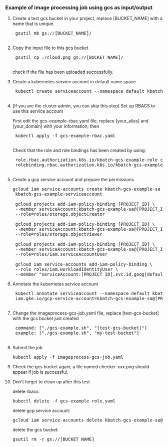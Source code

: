 ### Example of image processing job using gcs as input/output

1. Create a test gcs bucket in your project, replace [BUCKET_NAME] with a name that is unique.

    <pre>
    gsutil mb gs://[BUCKET_NAME]/
    </pre>

1. Copy the input file to this gcs bucket

    <pre>
    gsutil cp ./cloud.png gs://[BUCKET_NAME]/
    </pre>
    check if the file has been uploaded successfully.

1. Create a kubernetes service account in default name space

    <pre>
    kubectl create serviceaccount --namespace default kbatch-gcs-example-k8s-sa
    </pre>

1. [If you are the cluster admin, you can skip this step] Set up RBACS to use this service account

    First edit the gcs-example-rbac.yaml file, replace [your_alias] and [your_domain] with your information; then
    <pre>
    kubectl apply -f gcs-example-rbac.yaml
    </pre>
    Check that the role and role bindings has been created by using:
    <pre>
    role.rbac.authorization.k8s.io/kbatch-gcs-example-role created
    rolebinding.rbac.authorization.k8s.io/kbatch-gcs-example-rb created
    </pre>

1. Create a gcp service account and prepare the permissions

   <pre>
   gcloud iam service-accounts create kbatch-gcs-example-sa --display-name \
    kbatch-gcs-example-serviceaccount

    gcloud projects add-iam-policy-binding [PROJECT_ID] \
    --member serviceAccount:kbatch-gcs-example-sa@[PROJECT_ID].iam.gserviceaccount.com \
    --role=roles/storage.objectCreator

    gcloud projects add-iam-policy-binding [PROJECT_ID] \
    --member serviceAccount:kbatch-gcs-example-sa@[PROJECT_ID].iam.gserviceaccount.com \
    --role=roles/storage.objectViewer

    gcloud projects add-iam-policy-binding [PROJECT_ID] \
    --member serviceAccount:kbatch-gcs-example-sa@[PROJECT_ID].iam.gserviceaccount.com \
    --role=roles/iam.serviceAccountUser

    gcloud iam service-accounts add-iam-policy-binding \
    --role roles/iam.workloadIdentityUser \
    --member "serviceAccount:[PROJECT_ID].svc.id.goog[defaullt/kbatch-gcs-example-k8s-sa]" kbatch-gcs-example-sa@[PROJECT_ID].iam.gserviceaccount.com
   </pre>

1. Annotate the kubernetes service account

    <pre>
    kubectl annotate serviceaccount --namespace default kbatch-gcs-example-k8s-sa \
    iam.gke.io/gcp-service-account=kbatch-gcs-example-sa@[PROJECT_ID].iam.gserviceaccount.com
    </pre>

1. Change the imageprocess-gcs-job.yaml file, replace [test-gcs-bucket] with the gcs bucket just created

    <pre>
    command: ["./gcs-example.sh", "[test-gcs-bucket]"]
    example: ["./gcs-example.sh", "my-test-bucket"]
    </pre>

1. Submit the job

   <pre>
   kubectl apply -f imageprocess-gcs-job.yaml
   </pre>

1. Check the gcs bucket again, a file named checker-xxx.png should appear if job is successful.

1. Don't forget to clean up after this test

   delete rbacs:
   <pre>
   kubectl delete -f gcs-example-role.yaml
   </pre>
   delete gcp service account:
   <pre>
   gcloud iam service-accounts delete kbatch-gcs-example-sa@[your-project].iam.gserviceaccount.com
   </pre>
   delete the gcs bucket:
   <pre>
   gsutil rm -r gs://[BUCKET_NAME]
   </pre>